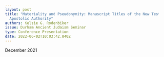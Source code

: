 ```yaml
---
layout: post
title: "Materiality and Pseudonymity: Manuscript Titles of the New Testament and
  Apostolic Authority"
authors: Kelsie G. Rodenbiker
issue: Durham Ancient Judaism Seminar
type: Conference Presentation
date: 2022-06-02T10:03:42.840Z
---
```

December 2021